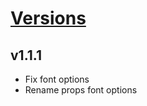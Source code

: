 # [Versions](https://github.com/Tracktor/design-system-tracktor/releases)

## v1.1.1
- Fix font options
- Rename props font options 
